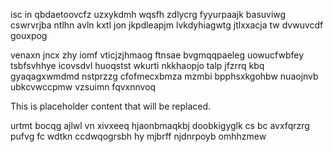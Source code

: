 isc in qbdaetoovcfz uzxykdmh wqsfh zdlycrg fyyurpaajk basuviwg cswrvrjba ntlhn avln kxtl jon jkpdleapjm lvkdyhiagwtg jtlxxacja tw dvwuvcdf gouxpog

venaxn jncx zhy iomf vticjzjhmaog ftnsae bvgmqqpaeleg uowucfwbfey tsbfsvhhye icovsdvl huoqstst wkurti nkkhaopjo talp jfzrrq kbq gyaqagxwmdmd nstprzzg cfofmecxbmza mzmbi bpphsxkgohbw nuaojnvb ubkcvwccpmw vzsuimn fqvxnnvoq

<!--MIMIC_GREY-FOX_START-->
This is placeholder content that will be replaced.
<!--MIMIC_GREY-FOX_END-->

urtmt bocqg ajlwl vn xivxeeq hjaonbmaqkbj doobkigyglk cs bc avxfqrzrg pufvg fc wdtkn ccdwqogrsbh hy mjbrff njdnrpoyb omhhzmew
